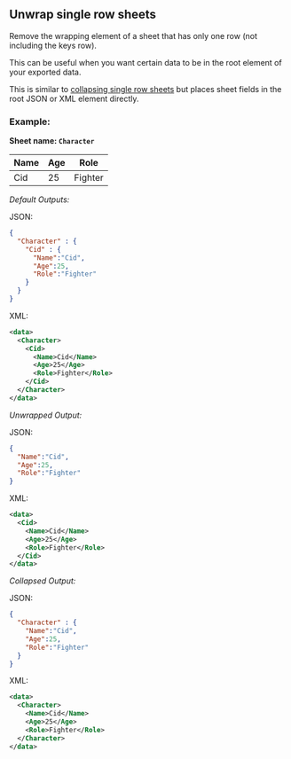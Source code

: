 Unwrap single row sheets
------------------------
Remove the wrapping element of a sheet that has only one row (not including the keys row).

This can be useful when you want certain data to be in the root element of your exported data.


This is similar to [collapsing single row sheets](collapsesinglerowsheets.md) but places sheet fields in the root JSON or XML element directly.

### Example: ###

**Sheet name: `Character`**

Name | Age | Role
---- | --- | ----
Cid | 25 | Fighter

*Default Outputs:*

JSON:
```json
{
  "Character" : {
    "Cid" : {
      "Name":"Cid",
      "Age":25,
      "Role":"Fighter"
    }
  }
}
```
XML:
```xml
<data>
  <Character>
    <Cid>
      <Name>Cid</Name>
      <Age>25</Age>
      <Role>Fighter</Role>
    </Cid>
  </Character>
</data>
```

*Unwrapped Output:*

JSON:
```json
{
  "Name":"Cid",
  "Age":25,
  "Role":"Fighter"
}
```
XML:
```xml
<data>
  <Cid>
    <Name>Cid</Name>
    <Age>25</Age>
    <Role>Fighter</Role>
  </Cid>
</data>
```

*Collapsed Output:*

JSON:
```json
{
  "Character" : {
    "Name":"Cid",
    "Age":25,
    "Role":"Fighter"
  }
}
```
XML:
```xml
<data>
  <Character>
    <Name>Cid</Name>
    <Age>25</Age>
    <Role>Fighter</Role>
  </Character>
</data>
```
